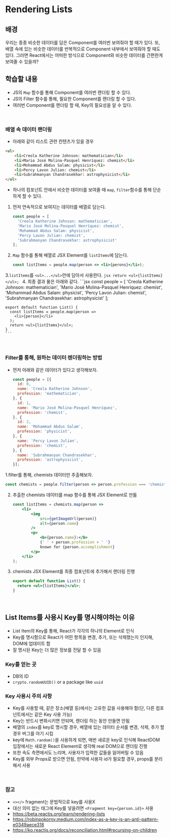 # Rendering Lists

## 배경
우리는 종종 비슷한 데이터를 담은 Component를 여러번 보여줘야 할 때가 있다.
또, 배열 속에 있는 비슷한 데이터를 반복적으로 Component 내부에서 보여줘야 할 때도 있다.
그러면 React에서는 어떠한 방식으로 Component와 비슷한 데이터를 간편한게 보여줄 수 있을까?

## 학습할 내용
- JS의 `Map` 함수를 통해 Component를 여러번 랜더링 할 수 있다.
- JS의 Filter 함수를 통해, 필요한 Component를 랜더링 할 수 있다.
- 여러번 Component를 랜더링 할 때, Key의 필요성을 알 수 있다.

<br>

### 배열 속 데이터 랜더링
- 아래와 같이 리스트 관련 컨텐츠가 있을 경우
```html
<ul>
    <li>Creola Katherine Johnson: mathematician</li>
    <li>Mario José Molina-Pasquel Henríquez: chemist</li>
    <li>Mohammad Abdus Salam: physicist</li>
    <li>Percy Lavon Julian: chemist</li>
    <li>Subrahmanyan Chandrasekhar: astrophysicist</li>
</ul>
```
- 하나의 컴포넌트 안에서 비슷한 데이터를 보여줄 때 `map`, `filter`함수를 통해 단순하게 할 수 있다.
1. 먼저 연속적으로 보여지는 데이터를 배열로 담는다.
    ```js
    const people = [
      'Creola Katherine Johnson: mathematician',
      'Mario José Molina-Pasquel Henríquez: chemist',
      'Mohammad Abdus Salam: physicist',
      'Percy Lavon Julian: chemist',
      'Subrahmanyan Chandrasekhar: astrophysicist'
    ];
    ```
2. `Map` 함수를 통해 배열로 JSX Element를 `listItems`에 담는다.
    ```jsx
    const listItems = people.map(person => <li>{perons}</li>);
    ```
3.`listItems`를 `<ul>...</ul>`안에 담아서 사용한다.
    ```jsx
    return <ul>{listItems}</ul>;
    ```
4. 최종 결과 물은 아래와 같다.
    ```jsx
    const people = [
      'Creola Katherine Johnson: mathematician',
      'Mario José Molina-Pasquel Henríquez: chemist',
      'Mohammad Abdus Salam: physicist',
      'Percy Lavon Julian: chemist',
      'Subrahmanyan Chandrasekhar: astrophysicist'
    ];
    
    export default function List() {
      const listItems = people.map(person =>
        <li>{person}</li>
      );
      return <ul>{listItems}</ul>;
    }
    ```

<br>

### Filter를 통해, 원하는 데이터 렌더링하는 방법
- 먼저 아래와 같은 데이터가 있다고 생각해보자.
    ```js
    const people = [{
      id: 0,
      name: 'Creola Katherine Johnson',
      profession: 'mathematician',
    }, {
      id: 1,
      name: 'Mario José Molina-Pasquel Henríquez',
      profession: 'chemist',
    }, {
      id: 2,
      name: 'Mohammad Abdus Salam',
      profession: 'physicist',
    }, {
      name: 'Percy Lavon Julian',
      profession: 'chemist',  
    }, {
      name: 'Subrahmanyan Chandrasekhar',
      profession: 'astrophysicist',
    }];
    ```

1.filter를 통해, chemists 데이터만 추출해보자.

```jsx
const chemists = people.filter(person => person.profession === 'chemist');
```


2. 추출한 chemists 데이터를 map 함수를 통해 JSX Element로 만듦
    ```jsx
    const listItems = chemists.map(person =>
        <li>
            <img
                src={getImageUrl(person)}
                alt={person.name}
            />
            <p>
                <b>{person.name}:</b>
                {' ' + person.profession + ' '}
                known for {person.accomplishment}
            </p>
        </li>
    );
    ```
   

3. chemists JSX Element를 최종 컴포넌트에 추가해서 랜더링 진행
    ```jsx
    export default function List() {
      return <ul>{listItems}</ul>;
    }
    ```
<br>

## List Items를 사용시 Key를 명시해야하는 이유
- List Item의 Key를 통해, React가 각각의 하나의 Element로 인식
- Key를 명시함으로 React가 어떤 항목을 변경, 추가, 또는 삭제했는지 인지해, DOM에 업데이트 함
- 잘 명시된 Key는 더 많은 정보를 전달 할 수 있음


### Key를 얻는 곳
- DB의 ID
- `crypto.randomUUID()` or a package like `uuid`

### Key 사용시 주의 사항
- Key를 사용할 때, 같은 장소(배열 등)에서는 고유한 값을 사용해야 함(단, 다른 컴포넌트에서는 같은 Key 사용 가능)
- Key는 반드시 변화시키면 안되며, 랜더링 하는 동안 만들면 안됨
- 배열의 `index`를 key로 명시할 경우, 배열에 있는 데이터 순서를 변경, 삭제, 추가 할 경우 버그를 야기 시킴
- key에 `Math.random()`을 사용하게 되면, 매번 새로운 key로 인식해 ReactDOM 입장에서는 새로운 React Element로 생각해 real DOM으로 랜더링 진행
- 또한 속도 측면에서도 느리며, 사용자가 입력한 값들을 잃어버릴 수 있음
- Key를 외부 Props로 받으면 안됨, 만약에 사용자 id가 필요할 경우, props를 분리해서 사용



<br>

### 참고
- `<></>` fragment는 문법적으로 key를 사용X
- 대신 의미 없는 태그에 Key를 넣을려면 `<Fragment key={person.id}>` 사용
- https://beta.reactjs.org/learn/rendering-lists
- https://robinpokorny.medium.com/index-as-a-key-is-an-anti-pattern-e0349aece318
- https://ko.reactjs.org/docs/reconciliation.html#recursing-on-children

